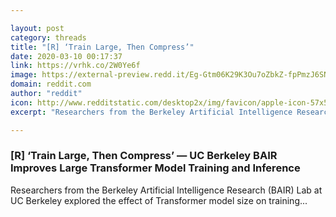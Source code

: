 ```yaml
---

layout: post
category: threads
title: "[R] ‘Train Large, Then Compress’"
date: 2020-03-10 00:17:37
link: https://vrhk.co/2W0Ye6f
image: https://external-preview.redd.it/Eg-Gtm06K29K3Ou7oZbkZ-fpPmzJ6SN6skJE_q-oO9I.jpg?width=1200&height=628.272251309&auto=webp&crop=1200:628.272251309,smart&s=fca79b8816ec3ba247b609aaf7a89399943fd12c
domain: reddit.com
author: "reddit"
icon: http://www.redditstatic.com/desktop2x/img/favicon/apple-icon-57x57.png
excerpt: "Researchers from the Berkeley Artificial Intelligence Research (BAIR) Lab at UC Berkeley explored the effect of Transformer model size on training..."

---
```


### [R] ‘Train Large, Then Compress’ — UC Berkeley BAIR Improves Large Transformer Model Training and Inference

Researchers from the Berkeley Artificial Intelligence Research (BAIR) Lab at UC Berkeley explored the effect of Transformer model size on training...